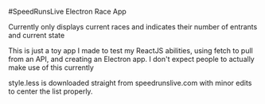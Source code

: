 #SpeedRunsLive Electron Race App

Currently only displays current races and indicates their number of entrants and current state

This is just a toy app I made to test my ReactJS abilities, using fetch to pull from an API, and creating an Electron app.
I don't expect people to actually make use of this currently

style.less is downloaded straight from speedrunslive.com with minor edits to center the list properly.
